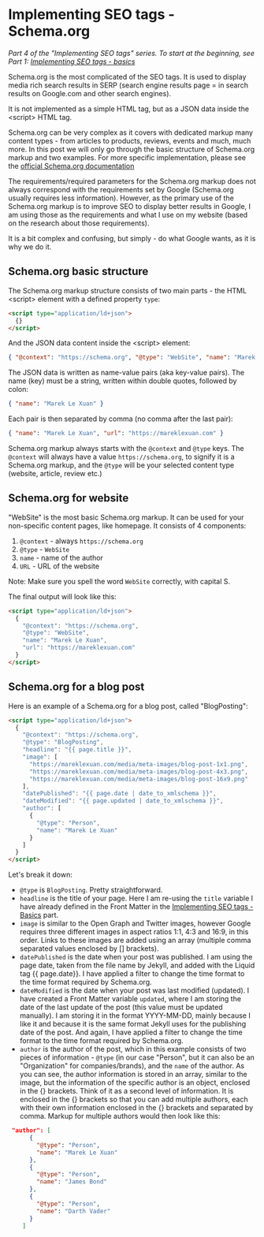 # Implementing SEO tags - Schema.org

_Part 4 of the "Implementing SEO tags" series. To start at the beginning, see Part 1: [Implementing SEO tags - basics](https://github.com/mareklexuan/jekyll-tips-tricks/blob/main/source/2-tips-and-tricks/implementing-SEO-tags-basics.md)_

Schema.org is the most complicated of the SEO tags. It is used to display media rich search results in SERP (search engine results page = in search results on Google.com and other search engines).

It is not implemented as a simple HTML tag, but as a JSON data inside the \<script\> HTML tag.

Schema.org can be very complex as it covers with dedicated markup many content types - from articles to products, reviews, events and much, much more. In this post we will only go through the basic structure of Schema.org markup and two examples. For more specific implementation, please see the [official Schema.org documentation](https://schema.org/docs/documents.html)

The requirements/required parameters for the Schema.org markup does not always correspond with the requirements set by Google (Schema.org usually requires less information). However, as the primary use of the Schema.org markup is to improve SEO to display better results in Google, I am using those as the requirements and what I use on my website (based on the research about those requirements).

It is a bit complex and confusing, but simply - do what Google wants, as it is why we do it.

## Schema.org basic structure

The Schema.org markup structure consists of two main parts - the HTML \<script\> element with a defined property `type`:

```html
<script type="application/ld+json">
  {}
</script>
```

And the JSON data content inside the \<script\> element:

```json
{ "@context": "https://schema.org", "@type": "WebSite", "name": "Marek Le Xuan", "url": "https://mareklexuan.com" }
```

The JSON data is written as name-value pairs (aka key-value pairs). The name (key) must be a string, written within double quotes, followed by colon:

```json
{ "name": "Marek Le Xuan" }
```

Each pair is then separated by comma (no comma after the last pair):

```json
{ "name": "Marek Le Xuan", "url": "https://mareklexuan.com" }
```

Schema.org markup always starts with the `@context` and `@type` keys. The `@context` will always have a value `https://schema.org`, to signify it is a Schema.org markup, and the `@type` will be your selected content type (website, article, review etc.)

## Schema.org for website

"WebSite" is the most basic Schema.org markup. It can be used for your non-specific content pages, like homepage. It consists of 4 components:

1. `@context` - always `https://schema.org`
2. `@type` - `WebSite`
3. `name` - name of the author
4. `URL` - URL of the website

Note: Make sure you spell the word `WebSite` correctly, with capital S.

The final output will look like this:

```html
<script type="application/ld+json">
  {
    "@context": "https://schema.org",
    "@type": "WebSite",
    "name": "Marek Le Xuan",
    "url": "https://mareklexuan.com"
  }
</script>
```

## Schema.org for a blog post

Here is an example of a Schema.org for a blog post, called "BlogPosting":

```html
<script type="application/ld+json">
  {
    "@context": "https://schema.org",
    "@type": "BlogPosting",
    "headline": "{{ page.title }}",
    "image": [
      "https://mareklexuan.com/media/meta-images/blog-post-1x1.png",
      "https://mareklexuan.com/media/meta-images/blog-post-4x3.png",
      "https://mareklexuan.com/media/meta-images/blog-post-16x9.png"
    ],
    "datePublished": "{{ page.date | date_to_xmlschema }}",
    "dateModified": "{{ page.updated | date_to_xmlschema }}",
    "author": [
      {
        "@type": "Person",
        "name": "Marek Le Xuan"
      }
    ]
  }
</script>
```

Let's break it down:

- `@type` is `BlogPosting`. Pretty straightforward.
- `headline` is the title of your page. Here I am re-using the `title` variable I have already defined in the Front Matter in the [Implementing SEO tags - Basics](https://github.com/mareklexuan/jekyll-tips-tricks/blob/main/source/2-tips-and-tricks/implementing-SEO-tags-basics.md) part.
- `image` is similar to the Open Graph and Twitter images, however Google requires three different images in aspect ratios 1:1, 4:3 and 16:9, in this order. Links to these images are added using an array (multiple comma separated values enclosed by [] brackets).
- `datePublished` is the date when your post was published. I am using the page date, taken from the file name by Jekyll, and added with the Liquid tag {{ page.date}}. I have applied a filter to change the time format to the time format required by Schema.org.
- `dateModified` is the date when your post was last modified (updated). I have created a Front Matter variable `updated`, where I am storing the date of the last update of the post (this value must be updated manually). I am storing it in the format YYYY-MM-DD, mainly because I like it and because it is the same format Jekyll uses for the publishing date of the post. And again, I have applied a filter to change the time format to the time format required by Schema.org.
- `author` is the author of the post, which in this example consists of two pieces of information - `@type` (in our case "Person", but it can also be an "Organization" for companies/brands), and the `name` of the author. As you can see, the author information is stored in an array, similar to the image, but the information of the specific author is an object, enclosed in the {} brackets. Think of it as a second level of information. It is enclosed in the {} brackets so that you can add multiple authors, each with their own information enclosed in the {} brackets and separated by comma. Markup for multiple authors would then look like this:

```json
 "author": [
      {
        "@type": "Person",
        "name": "Marek Le Xuan"
      },
      {
        "@type": "Person",
        "name": "James Bond"
      },
      {
        "@type": "Person",
        "name": "Darth Vader"
      }
    ]
```

